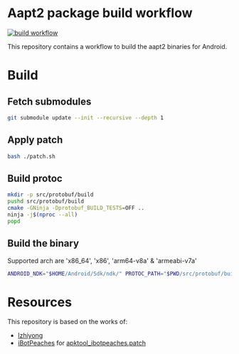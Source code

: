 # Aapt2 package build workflow

[![build workflow](https://github.com/revanced/aapt2/actions/workflows/build.yml/badge.svg)](https://github.com/revanced/aapt2/actions/workflows/build.yml)

This repository contains a workflow to build the aapt2 binaries for Android.

# Build

## Fetch submodules
```bash
git submodule update --init --recursive --depth 1
```

## Apply patch
```bash
bash ./patch.sh
```

## Build protoc
```bash
mkdir -p src/protobuf/build
pushd src/protobuf/build
cmake -GNinja -Dprotobuf_BUILD_TESTS=OFF ..
ninja -j$(nproc --all)
popd
```

## Build the binary
Supported arch are 'x86_64', 'x86', 'arm64-v8a' & 'armeabi-v7a'
```bash
ANDROID_NDK="$HOME/Android/Sdk/ndk/" PROTOC_PATH="$PWD/src/protobuf/build/protoc" bash ./build.sh arm64-v8a  # output in build/$arch/bin/aapt-*
```

# Resources
This repository is based on the works of:
- [lzhiyong](https://github.com/lzhiyong/android-sdk-tools)
- [iBotPeaches](https://github.com/aosp-mirror/platform_frameworks_base/compare/main...iBotPeaches:platform_frameworks_base:apktool_14.0.0) for [apktool_ibotpeaches.patch](patches/apktool_ibotpeaches.patch])
